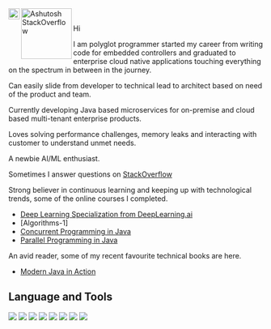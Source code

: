 <a href="https://www.linkedin.com/in/ashutosh-solanki-1562337/">
  <img align="left" alt="Ashutosh LinkedIN" width="22px" src="https://raw.githubusercontent.com/peterthehan/peterthehan/master/assets/linkedin.svg" />
</a>
<a href="https://stackoverflow.com/users/694143/asolanki">
<img align="left" alt="Ashutosh StackOverflow" width="100px" src="https://stackoverflow.design/assets/img/logos/so/logo-stackoverflow.svg" />
</a>
<br />

Hi

I am polyglot programmer started my career from writing code for embedded controllers and graduated to enterprise cloud native applications touching everything on the spectrum in between in the journey. 

Can easily slide from developer to technical lead to architect based on need of the product and team.

Currently developing Java based microservices for on-premise and cloud based multi-tenant enterprise products. 

Loves solving performance challenges, memory leaks and interacting with customer to understand unmet needs.

A newbie AI/ML enthusiast.

Sometimes I answer questions on [StackOverflow](https://stackoverflow.com/users/694143/asolanki)

Strong believer in continuous learning and keeping up with technological trends, some of the online courses I completed. 

- [Deep Learning Specialization from DeepLearning.ai](https://www.coursera.org/account/accomplishments/specialization/64UC7K8E96ZK)
- [Algorithms-1]
- [Concurrent Programming in Java](https://coursera.org/share/e8acb31fe73e15b11ca931c59933479b)
- [Parallel Programming in Java](https://coursera.org/share/c8c564ab0963bcc530dbfed3f2b15fc8)

An avid reader, some of my recent favourite technical books are here.
- [Modern Java in Action](https://www.amazon.com/Modern-Java-Action-functional-programming/dp/1617293563/ref=sr_1_1?crid=1NT4THS40BYM2&dchild=1&keywords=modern+java+in+action&qid=1609400361&sprefix=Modern+Java+%2Caps%2C404&sr=8-1)

## Language and Tools
![](https://img.shields.io/badge/OS-Linux-informational?style=for-the-badge&logo=linux&logoColor=white&color=2bbc8a)
![](https://img.shields.io/badge/Editor-IntelliJ_IDEA-informational?style=for-the-badge&logo=intellij-idea&logoColor=white&color=2bbc8a)
![](https://img.shields.io/badge/Code-Java-informational?style=for-the-badge&logo=java&logoColor=white&color=2bbc8a)
![](https://img.shields.io/badge/Shell-Bash-informational?style=for-the-badge&logo=gnu-bash&logoColor=white&color=2bbc8a)
![](https://img.shields.io/badge/Tools-Kafka-informational?style=for-the-badge&logo=apache-kafka&logoColor=white&color=2bbc8a)
![](https://img.shields.io/badge/Tools-PostgreSQL-informational?style=for-the-badge&logo=postgresql&logoColor=white&color=2bbc8a)
![](https://img.shields.io/badge/Tools-Docker-informational?style=for-the-badge&logo=docker&logoColor=white&color=2bbc8a)
![](https://img.shields.io/badge/Tools-Kubernetes-informational?style=for-the-badge&logo=kubernetes&logoColor=white&color=2bbc8a)


